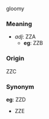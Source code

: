 gloomy
### Meaning
+ _adj_: ZZA
    + __eg__: ZZB

### Origin

ZZC

### Synonym

__eg__: ZZD

+ ZZE


